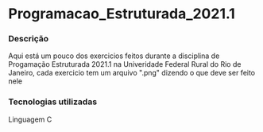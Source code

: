 <h1>Programacao_Estruturada_2021.1</h1>
<h3>Descrição</h3>
<p> Aqui está um pouco dos exercicios feitos durante a disciplina de Progamação Estruturada 2021.1 na Univeridade Federal Rural do Rio de Janeiro, cada exercicio tem um arquivo ".png" dizendo o que deve ser feito nele</p> 
<h3>Tecnologias utilizadas</h3>
<p>Linguagem C</p>

